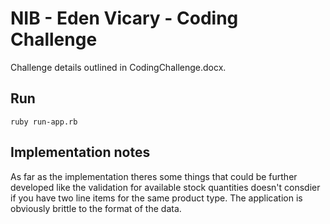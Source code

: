 # NIB - Eden Vicary - Coding Challenge

Challenge details outlined in CodingChallenge.docx.

## Run

```
ruby run-app.rb
```

## Implementation notes

As far as the implementation theres some things that could be further developed
like the validation for available stock quantities doesn't consdier if you have
two line items for the same product type. The application is obviously brittle
to the format of the data.
